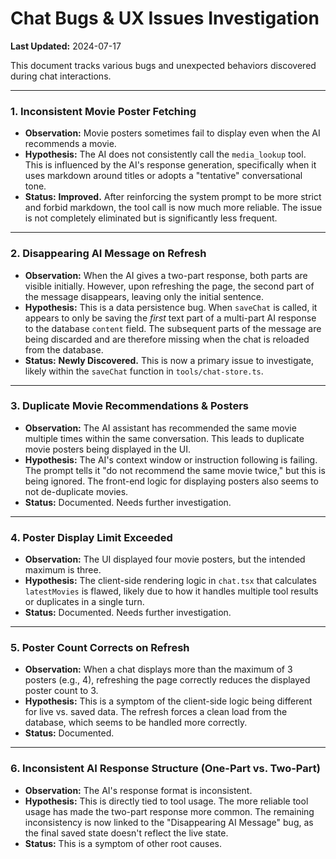 # Chat Bugs & UX Issues Investigation

**Last Updated:** 2024-07-17

This document tracks various bugs and unexpected behaviors discovered during chat interactions.

---

### 1. Inconsistent Movie Poster Fetching
-   **Observation:** Movie posters sometimes fail to display even when the AI recommends a movie.
-   **Hypothesis:** The AI does not consistently call the `media_lookup` tool. This is influenced by the AI's response generation, specifically when it uses markdown around titles or adopts a "tentative" conversational tone.
-   **Status:** **Improved.** After reinforcing the system prompt to be more strict and forbid markdown, the tool call is now much more reliable. The issue is not completely eliminated but is significantly less frequent.

---

### 2. Disappearing AI Message on Refresh
-   **Observation:** When the AI gives a two-part response, both parts are visible initially. However, upon refreshing the page, the second part of the message disappears, leaving only the initial sentence.
-   **Hypothesis:** This is a data persistence bug. When `saveChat` is called, it appears to only be saving the *first* text part of a multi-part AI response to the database `content` field. The subsequent parts of the message are being discarded and are therefore missing when the chat is reloaded from the database.
-   **Status:** **Newly Discovered.** This is now a primary issue to investigate, likely within the `saveChat` function in `tools/chat-store.ts`.

---

### 3. Duplicate Movie Recommendations & Posters
-   **Observation:** The AI assistant has recommended the same movie multiple times within the same conversation. This leads to duplicate movie posters being displayed in the UI.
-   **Hypothesis:** The AI's context window or instruction following is failing. The prompt tells it "do not recommend the same movie twice," but this is being ignored. The front-end logic for displaying posters also seems to not de-duplicate movies.
-   **Status:** Documented. Needs further investigation.

---

### 4. Poster Display Limit Exceeded
-   **Observation:** The UI displayed four movie posters, but the intended maximum is three.
-   **Hypothesis:** The client-side rendering logic in `chat.tsx` that calculates `latestMovies` is flawed, likely due to how it handles multiple tool results or duplicates in a single turn.
-   **Status:** Documented. Needs further investigation.

---

### 5. Poster Count Corrects on Refresh
-   **Observation:** When a chat displays more than the maximum of 3 posters (e.g., 4), refreshing the page correctly reduces the displayed poster count to 3.
-   **Hypothesis:** This is a symptom of the client-side logic being different for live vs. saved data. The refresh forces a clean load from the database, which seems to be handled more correctly.
-   **Status:** Documented.

---

### 6. Inconsistent AI Response Structure (One-Part vs. Two-Part)
-   **Observation:** The AI's response format is inconsistent.
-   **Hypothesis:** This is directly tied to tool usage. The more reliable tool usage has made the two-part response more common. The remaining inconsistency is now linked to the "Disappearing AI Message" bug, as the final saved state doesn't reflect the live state.
-   **Status:** This is a symptom of other root causes. 
